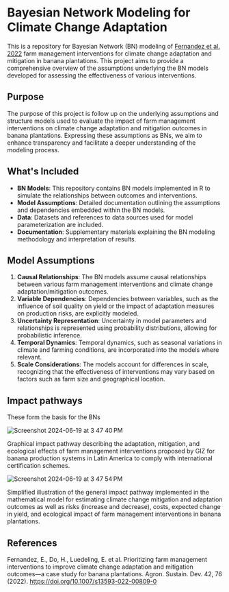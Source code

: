 # Bayesian Network Modeling for Climate Change Adaptation 

This is a repository for Bayesian Network (BN) modeling of [Fernandez et al. 2022](https://link.springer.com/article/10.1007/s13593-022-00809-0) farm management interventions for climate change adaptation and mitigation in banana plantations. This project aims to provide a comprehensive overview of the assumptions underlying the BN models developed for assessing the effectiveness of various interventions.

## Purpose

The purpose of this project is follow up on the underlying assumptions and structure models used to evaluate the impact of farm management interventions on climate change adaptation and mitigation outcomes in banana plantations. Expressing these assumptions as BNs, we aim to enhance transparency and facilitate a deeper understanding of the modeling process.

## What's Included

- **BN Models**: This repository contains BN models implemented in R to simulate the relationships between outcomes and interventions.
- **Model Assumptions**: Detailed documentation outlining the assumptions and dependencies embedded within the BN models.
- **Data**: Datasets and references to data sources used for model parameterization are included.
- **Documentation**: Supplementary materials explaining the BN modeling methodology and interpretation of results.

## Model Assumptions

1. **Causal Relationships**: The BN models assume causal relationships between various farm management interventions and climate change adaptation/mitigation outcomes.
2. **Variable Dependencies**: Dependencies between variables, such as the influence of soil quality on yield or the impact of adaptation measures on production risks, are explicitly modeled.
3. **Uncertainty Representation**: Uncertainty in model parameters and relationships is represented using probability distributions, allowing for probabilistic inference.
4. **Temporal Dynamics**: Temporal dynamics, such as seasonal variations in climate and farming conditions, are incorporated into the models where relevant.
5. **Scale Considerations**: The models account for differences in scale, recognizing that the effectiveness of interventions may vary based on factors such as farm size and geographical location.

## Impact pathways

These form the basis for the BNs

![Screenshot 2024-06-19 at 3 47 40 PM](https://github.com/CWWhitney/prioritizing_interventions_with_bns/assets/19190662/669c1a80-35ab-430d-92da-6d27457a146d)

Graphical impact pathway describing the adaptation, mitigation, and ecological effects of farm management interventions proposed by GIZ for banana production systems in Latin America to comply with international certification schemes.

![Screenshot 2024-06-19 at 3 47 54 PM](https://github.com/CWWhitney/prioritizing_interventions_with_bns/assets/19190662/2f0bc079-58e1-4344-9133-2c5dd45fb5c0)

Simplified illustration of the general impact pathway implemented in the mathematical model for estimating climate change mitigation and adaptation outcomes as well as risks (increase and decrease), costs, expected change in yield, and ecological impact of farm management interventions in banana plantations.

## References

Fernandez, E., Do, H., Luedeling, E. et al. Prioritizing farm management interventions to improve climate change adaptation and mitigation outcomes—a case study for banana plantations. Agron. Sustain. Dev. 42, 76 (2022). https://doi.org/10.1007/s13593-022-00809-0
